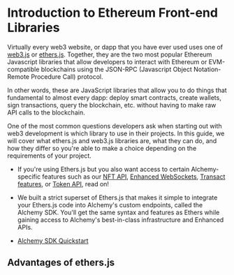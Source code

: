 # Introduction to Ethereum Front-end Libraries

Virtually every web3 website, or dapp that you have ever used uses one of [web3.js](https://web3js.readthedocs.io/en/v1.8.1/) or [ethers.js](https://docs.ethers.io/v5/). Together, they are the two most popular Ethereum Javascript libraries that allow developers to interact with Ethereum or EVM-compatible blockchains using the JSON-RPC (Javascript Object Notation- Remote Procedure Call) protocol.

In other words, these are JavaScript libraries that allow you to do things that fundamental to almost every dapp: deploy smart contracts, create wallets, sign transactions, query the blockchain, etc. without having to make raw API calls to the blockchain.

One of the most common questions developers ask when starting out with web3 development is which library to use in their projects. In this guide, we will cover what ethers.js and web3.js libraries are, what they can do, and how they differ so you're able to make a choice depending on the requirements of your project.

- If you're using Ethers.js but you also want access to certain Alchemy-specific features such as our [NFT API](https://docs.alchemy.com/reference/nft-api-faq), [Enhanced WebSockets](https://docs.alchemy.com/reference/sdk-websockets-endpoints), [Transact features](https://docs.alchemy.com/docs/alchemy-transact), or [Token API](https://docs.alchemy.com/reference/token-api-quickstart), read on!

- We built a strict superset of Ethers.js that makes it simple to integrate your Ethers.js code into Alchemy's custom endpoints, called the Alchemy SDK. You'll get the same syntax and features as Ethers while gaining access to Alchemy's best-in-class infrastructure and Enhanced APIs.

- [Alchemy SDK Quickstart](https://docs.alchemy.com/reference/alchemy-sdk-quickstart)

## Advantages of ethers.js